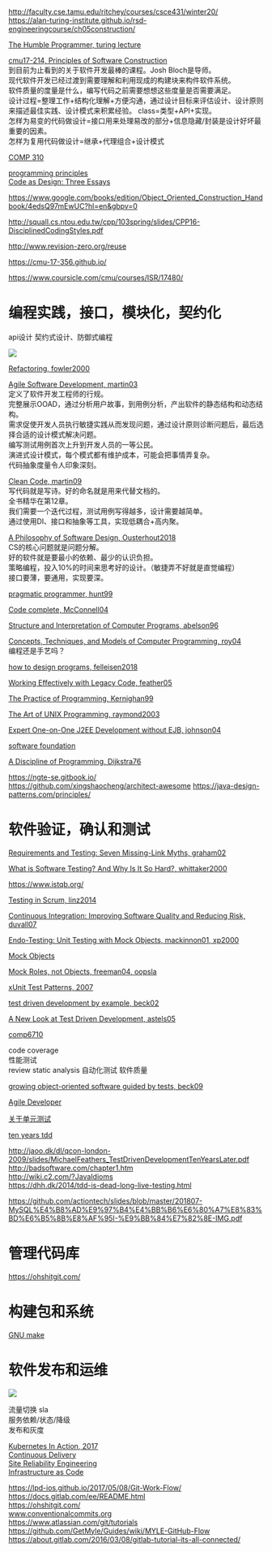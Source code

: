 
http://faculty.cse.tamu.edu/ritchey/courses/csce431/winter20/  
https://alan-turing-institute.github.io/rsd-engineeringcourse/ch05construction/

[The Humble Programmer, turing lecture](https://dl.acm.org/doi/10.1145/355604.361591)

[cmu17-214, Principles of Software Construction](https://www.cs.cmu.edu/~charlie/courses/17-214/2020-spring/)  
到目前为止看到的关于软件开发最棒的课程。Josh Bloch是导师。  
现代软件开发已经过渡到需要理解和利用现成的构建块来构件软件系统。  
软件质量的度量是什么，编写代码之前需要想想这些度量是否需要满足。  
设计过程=整理工作+结构化理解+方便沟通，通过设计目标来评估设计、设计原则来描述最佳实践、设计模式来积累经验。 
class=类型+API+实现。  
怎样为易变的代码做设计=接口用来处理易改的部分+信息隐藏/封装是设计好坏最重要的因素。  
怎样为复用代码做设计=继承+代理组合+设计模式

[COMP 310](https://www.clear.rice.edu/comp310/f19/)

[programming principles](https://github.com/webpro/programming-principles)  
[Code as Design: Three Essays](https://www.developerdotstar.com/mag/articles/reeves_design_main.html)  

https://www.google.com/books/edition/Object_Oriented_Construction_Handbook/4edsQ97mEwUC?hl=en&gbpv=0

http://squall.cs.ntou.edu.tw/cpp/103spring/slides/CPP16-DisciplinedCodingStyles.pdf

http://www.revision-zero.org/reuse

https://cmu-17-356.github.io/

https://www.coursicle.com/cmu/courses/ISR/17480/


# 编程实践，接口，模块化，契约化
api设计
契约式设计、防御式编程

![](https://note.youdao.com/yws/public/resource/8f83e1297252c926e45efa55a901a1d2/xmlnote/WEBRESOURCE72667b09c11acd0f0b7b9c81b84cd30f/114)

[Refactoring, fowler2000](https://book.douban.com/subject/4262627/)  

[Agile Software Development, martin03](https://book.douban.com/subject/1140457/)  
定义了软件开发工程师的行规。  
完整展示OOAD，通过分析用户故事，到用例分析，产出软件的静态结构和动态结构。  
需求促使开发人员执行敏捷实践从而发现问题，通过设计原则诊断问题后，最后选择合适的设计模式解决问题。  
编写测试用例首次上升到开发人员的一等公民。   
演进式设计模式，每个模式都有维护成本，可能会把事情弄复杂。  
代码抽象度量令人印象深刻。  

[Clean Code, martin09](https://book.douban.com/subject/5442024/)  
写代码就是写诗。好的命名就是用来代替文档的。    
全书精华在第12章。    
我们需要一个迭代过程，测试用例写得越多，设计需要越简单。  
通过使用DI、接口和抽象等工具，实现低耦合+高内聚。   

[A Philosophy of Software Design, Ousterhout2018](https://book.douban.com/subject/30218046/)  
CS的核心问题就是问题分解。  
好的软件就是要最小的依赖、最少的认识负担。  
策略编程，投入10%的时间来思考好的设计。（敏捷弄不好就是直觉编程）  
接口要薄，要通用，实现要深。  

[pragmatic programmer, hunt99](https://book.douban.com/subject/1417047/)

[Code complete, McConnell04](https://book.douban.com/subject/1477390/)  

[Structure and Interpretation of Computer Programs, abelson96](https://book.douban.com/subject/1451622/)

[Concepts, Techniques, and Models of Computer Programming, roy04](https://book.douban.com/subject/1782316/)  
编程还是手艺吗？  

[how to design programs, felleisen2018](https://www.amazon.com/How-Design-Programs-Introduction-Programming/dp/0262534800)
 
[Working Effectively with Legacy Code, feather05](http://www.amazon.com/exec/obidos/ISBN=0131177052/theinternationscA/)

[The Practice of Programming, Kernighan99](https://book.douban.com/subject/1459281/)

[The Art of UNIX Programming, raymond2003](https://www.amazon.com/UNIX-Programming-Addison-Wesley-Professional-Computing-ebook/dp/B003U2T5BA)

[Expert One-on-One J2EE Development without EJB, johnson04](https://book.douban.com/subject/1426848/)  

[software foundation](https://softwarefoundations.cis.upenn.edu/)

[A Discipline of Programming, Dijkstra76](https://book.douban.com/subject/24841112/)  

https://ngte-se.gitbook.io/  
https://github.com/xingshaocheng/architect-awesome 
https://java-design-patterns.com/principles/  

# 软件验证，确认和测试

[Requirements and Testing: Seven Missing-Link Myths, graham02](http://www.eng.auburn.edu/~kchang/comp6710/readings/RequirementsandTesting_SevenMissing_LinkMyths_Graham.IEEE_Software.2002Sept.pdf)

[What is Software Testing? And Why Is It So Hard?, whittaker2000](http://www.win.tue.nl/~wstomv/edu/sep/ieee/testing-is-hard.pdf)

https://www.istqb.org/  

[Testing in Scrum, linz2014](https://book.douban.com/subject/33319435/)  

[Continuous Integration: Improving Software Quality and Reducing Risk, duvall07](https://book.douban.com/subject/2159442/)

[Endo-Testing: Unit Testing with Mock Objects, mackinnon01, xp2000](https://www2.ccs.neu.edu/research/demeter/related-work/extreme-programming/MockObjectsFinal.PDF)  

[Mock Objects](http://media.pragprog.com/articles/may_02_mock.pdf)

[Mock Roles, not Objects, freeman04, oopsla](http://jmock.org/oopsla2004.pdf)

[xUnit Test Patterns, 2007](https://book.douban.com/subject/1859393/)  

[test driven development by example, beck02](https://book.douban.com/subject/1771049/)

[A New Look at Test Driven Development, astels05](http://daveastels.com/a-new-look-at-test-driven-development.html)


[comp6710](http://www.eng.auburn.edu/~kchang/comp6710/Presentation.Schedule.htm)  

code coverage  
性能测试  
review
static analysis
自动化测试
软件质量

[growing object-oriented software guided by tests, beck09](https://book.douban.com/subject/4156589/)  

[Agile Developer](https://book.douban.com/subject/4164024/)

[关于单元测试](https://techsingular.net/2012/09/04/%E5%85%B3%E4%BA%8E%E5%8D%95%E5%85%83%E6%B5%8B%E8%AF%95/)  

[ten years tdd](http://wiki.c2.com/?TenYearsOfTestDrivenDevelopment)  

http://jaoo.dk/dl/qcon-london-2009/slides/MichaelFeathers_TestDrivenDevelopmentTenYearsLater.pdf  
http://badsoftware.com/chapter1.htm  
http://wiki.c2.com/?JavaIdioms  
https://dhh.dk/2014/tdd-is-dead-long-live-testing.html  

https://github.com/actiontech/slides/blob/master/201807-MySQL%E4%B8%AD%E9%97%B4%E4%BB%B6%E6%80%A7%E8%83%BD%E6%B5%8B%E8%AF%95I-%E9%BB%84%E7%82%8E-IMG.pdf

# 管理代码库
https://ohshitgit.com/  

# 构建包和系统

[GNU make](https://www.gnu.org/software/make/manual/html_node/index.html#SEC_Contents)

# 软件发布和运维

![](https://pic1.zhimg.com/80/v2-4106a010bb1f53cf88f3e8173bff07e4_1440w.jpg)

流量切换 sla  
服务依赖/状态/降级  
发布和灰度   

[Kubernetes In Action, 2017](https://book.douban.com/subject/26997846/)  
[Continuous Delivery](https://book.douban.com/subject/6862062/)  
[Site Reliability Engineering](https://book.douban.com/subject/26875239/)  
[Infrastructure as Code](https://d1.awsstatic.com/whitepapers/DevOps/infrastructure-as-code.pdf)  

https://lpd-ios.github.io/2017/05/08/Git-Work-Flow/  
https://docs.gitlab.com/ee/README.html  
https://ohshitgit.com/  
www.conventionalcommits.org  
https://www.atlassian.com/git/tutorials  
https://github.com/GetMyle/Guides/wiki/MYLE-GitHub-Flow  
https://about.gitlab.com/2016/03/08/gitlab-tutorial-its-all-connected/  
